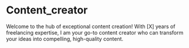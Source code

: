 # Content_creator
Welcome to the hub of exceptional content creation! With [X] years of freelancing expertise, I am your go-to content creator who can transform your ideas into compelling, high-quality content.
